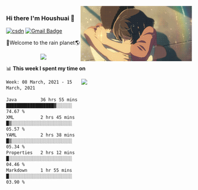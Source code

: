 <img  align='right' height="150" src="https://github.com/LikeRainDay/LikeRainDay/blob/master/pic/img_rain_1.gif?raw=true">



### Hi there I'm Houshuai :lemon:

[![csdn](https://img.shields.io/badge/-csdn-c14438?style=flat-square&logo=c&logoColor=white)](https://blog.csdn.net/qq_15807167)
[![Gmail Badge](https://img.shields.io/badge/-gmail-c14438?style=flat-square&logo=Gmail&logoColor=white&link=mailto:houshuai0816@gmail.com)](mailto:houshuai0816@gmail.com)

🚀Welcome to the rain planet🌎

<center>
<img align='center'  src="https://source.unsplash.com/random/1200x600">
</center>

📊 **This week I spent my time on**

<img align='right'   width="300" src="https://github-readme-stats.vercel.app/api?username=LikeRainDay&show_icons=true&title_color=fff&icon_color=79ff97&text_color=9f9f9f&bg_color=151515">

<!--START_SECTION:waka-->
```text
Week: 08 March, 2021 - 15 March, 2021

Java         36 hrs 55 mins  ██████████████████▓░░░░░░   74.67 % 
XML          2 hrs 45 mins   █▒░░░░░░░░░░░░░░░░░░░░░░░   05.57 % 
YAML         2 hrs 38 mins   █▒░░░░░░░░░░░░░░░░░░░░░░░   05.34 % 
Properties   2 hrs 12 mins   █░░░░░░░░░░░░░░░░░░░░░░░░   04.46 % 
Markdown     1 hr 55 mins    █░░░░░░░░░░░░░░░░░░░░░░░░   03.90 % 
```
<!--END_SECTION:waka-->
